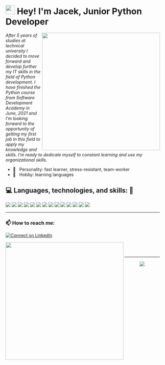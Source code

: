 <h1><img src="https://emojis.slackmojis.com/emojis/images/1531849430/4246/blob-sunglasses.gif?1531849430" width="30"/> Hey! I'm Jacek, Junior Python Developer</h1>

<img src="https://media1.giphy.com/media/13HgwGsXF0aiGY/giphy.gif" width="385px" align="right">
<!-- https://media.giphy.com/media/9B8wYztAoe1zO/source.gif -->
<!--<img src="https://thumbs.gfycat.com/EnragedGoodEmeraldtreeskink-size_restricted.gif" width="385px" align="right">-->

*After 5 years of studies at technical university I decided to move forward and develop further my IT skills in the field of Python development. I have finished the Python course from Software Development Academy in June, 2021 and I’m looking forward to the opportunity of getting my first job in this field to apply my knowledge and skills. I’m ready to dedicate myself to constant learning and use my organizational skills.*

- 🌱 &nbsp;&nbsp;Personality: fast learner, stress-resistant, team-worker
- 🔎 &nbsp;&nbsp;Hobby: learning languages 

## 💻 Languages, technologies, and skills: 🚀
<p>
      <img src="https://img.shields.io/static/v1?label=&message=Python&color=3C78A9&logo=python&logoColor=FFFFFF">
      <img src="https://img.shields.io/badge/-django-092E20?logo=django">
      <img src="https://img.shields.io/badge/-JavaScript-F7DF1E?logo=javascript&logoColor=white">
      <img src="https://img.shields.io/badge/-Git-F44D27?style=flat-square&logo=Git&logoColor=white">
      <img src="https://img.shields.io/badge/-Github-181717?style=flat-square&logo=GitHub&logoColor=white">
      <img src="https://img.shields.io/badge/-GitLab-FCA121?style=flat-square&logo=gitlab">
      <img src="https://img.shields.io/badge/-HTTP-%23328AC1">
      <img src="https://img.shields.io/badge/-HTML5-E34F26?style=flat-square&logo=HTML5&logoColor=white">
      <img src="https://img.shields.io/badge/-CSS3-1572B6?style=flat-square&logo=CSS3&logoColor=white">
      <img src="https://img.shields.io/badge/-MySQL-F29111?style=flat-square&logo=MySQL&logoColor=white">
      <img src="https://img.shields.io/badge/Linux-black?style=flat-square&logo=linux">
      <img src="https://img.shields.io/badge/-Software%20testing%20and%20TDD-%23639495">
      <img src="https://img.shields.io/badge/-Design%20patterns%20and%20best%20practices-%239C503F">
      <img src="https://img.shields.io/badge/-Algorithms%20and%20data%20structures-%230E2F38">

</p>

---

### :mailbox: How to reach me: 

[![Connect on LinkedIn](https://img.shields.io/badge/--linkedin?label=LinkedIn&logo=LinkedIn&style=social)](https://www.linkedin.com/in/jacekmendyk/)

[<img align="left" width="385px" src="https://github-readme-stats.vercel.app/api/top-langs/?username=mendyk-ja&border_color=151515&border_radius=0&layout=compact&text_color=daf7dc&bg_color=151515">](https://github.com/mendyk-ja/github-readme-stats)

<br>

<br> 

<hr>

<div align="center">
  
![](https://visitor-badge.glitch.me/badge?page_id=mendyk-ja.mendyk-ja)

</div>
